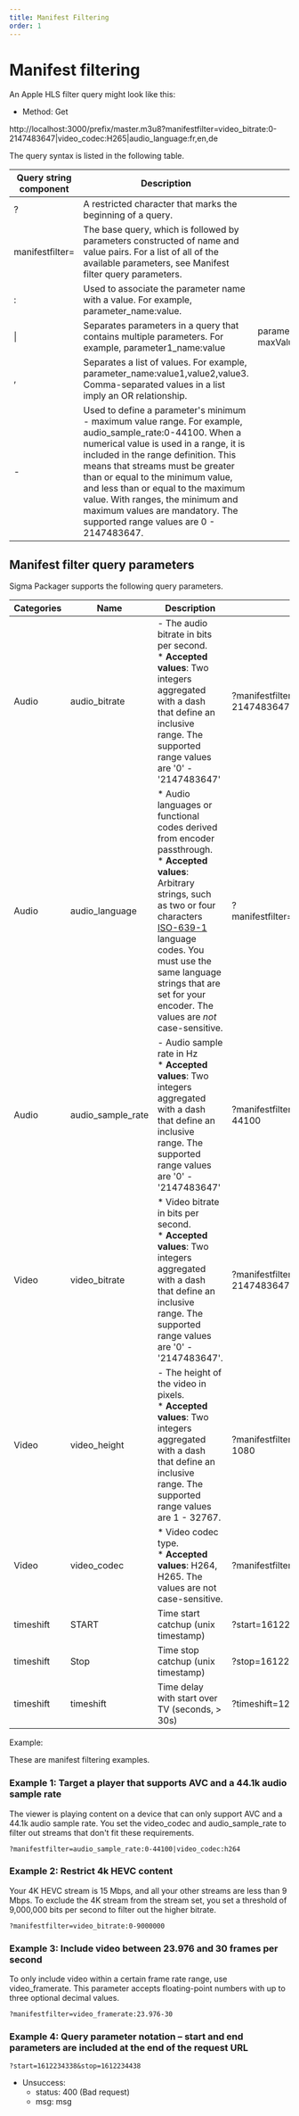 ```yaml
---
title: Manifest Filtering
order: 1
---
```


# Manifest filtering

An Apple HLS filter query might look like this:

- Method: Get

http://localhost:3000/prefix/master.m3u8?manifestfilter=video_bitrate:0-2147483647|video_codec:H265|audio_language:fr,en,de

The query syntax is listed in the following table.

| Query string component | Description                                                                                                                                                                                                                                                                                                                                                                                                                                                                                                                                                                         |                                                                                         |
| ---------------------- | ----------------------------------------------------------------------------------------------------------------------------------------------------------------------------------------------------------------------------------------------------------------------------------------------------------------------------------------------------------------------------------------------------------------------------------------------------------------------------------------------------------------------------------------------------------------------------------- | --------------------------------------------------------------------------------------- |
| ?                      | A restricted character that marks the beginning of a query.                                                                                                                                                                                                                                                                                                                                                                                                                                                                                                         |                                                                                         |
| manifestfilter=        | The base query, which is followed by parameters constructed of name and value pairs. For a list of all of the available parameters, see Manifest filter query parameters.                                                                                                                                                                                                                                                                                                                                                                           |                                                                                         |
| :      | Used to associate the parameter name with a value. For example, parameter_name:value.                                                                                                                                                                                                                                                                                                                                                                                                                          |                                                                                         |
| \\|                   | Separates parameters in a query that contains multiple parameters. For example, parameter1_name:value                                                                                                                                                                                                                                                                                                                                                                                                                          | parameter2_name:minValue-maxValue. |
| ,                      | Separates a list of values. For example, parameter_name:value1,value2,value3. Comma-separated values in a list imply an OR relationship.                                                                                                                                                                                                                                                                                                                                                       |                                                                                         |
| -                      | Used to define a parameter's minimum - maximum value range. For example, audio_sample_rate:0-44100. When a numerical value is used in a range, it is included in the range definition. This means that streams must be greater than or equal to the minimum value, and less than or equal to the maximum value. With ranges, the minimum and maximum values are mandatory. The supported range values are 0 - 2147483647. |                                                                                         |

## Manifest filter query parameters

Sigma Packager supports the following query parameters.

| Categories | Name                                                        | Description                                                                                                                                                                                                                                                                                                                                                                                                                             | Example                                                                                             |
| ---------- | ----------------------------------------------------------- | --------------------------------------------------------------------------------------------------------------------------------------------------------------------------------------------------------------------------------------------------------------------------------------------------------------------------------------------------------------------------------------------------------------------------------------- | --------------------------------------------------------------------------------------------------- |
| Audio      | audio_bitrate                          | - The audio bitrate in bits per second.<br />\* **Accepted values**: Two integers aggregated with a dash that define an inclusive range. The supported range values are '0' - '2147483647'                                                                                                                                                                                              | ?manifestfilter=audio_bitrate:0-2147483647                     |
| Audio      | audio_language                         | * Audio languages or functional codes derived from encoder passthrough. <br />\* **Accepted values**: Arbitrary strings, such as two or four characters [ISO-639-1](https://www.andiamo.co.uk/resources/iso-language-codes/) language codes. You must use the same language strings that are set for your encoder. The values are _not_ case-sensitive. | ?manifestfilter=audio_language:fr,en,de                        |
| Audio      | audio_sample_rate | - Audio sample rate in Hz<br />\* **Accepted values**: Two integers aggregated with a dash that define an inclusive range. The supported range values are '0' - '2147483647'                                                                                                                                                                                                                            | ?manifestfilter=audio_sample_rate:0-44100 |
| Video      | video_bitrate                          | * Video bitrate in bits per second.<br />\* **Accepted values**: Two integers aggregated with a dash that define an inclusive range. The supported range values are '0' - '2147483647'.                                                                                                                                                                                 | ?manifestfilter=video_bitrate:0-2147483647                     |
| Video      | video_height                           | - The height of the video in pixels. <br />\* **Accepted values**: Two integers aggregated with a dash that define an inclusive range. The supported range values are 1 - 32767.                                                                                                                                                                                        | ?manifestfilter=video_height:720-1080                          |
| Video      | video_codec                            | * Video codec type.<br />\* **Accepted values**: H264, H265. The values are not case-sensitive.                                                                                                                                                                                                                                                                         | ?manifestfilter=video_codec:h264                               |
| timeshift  | START                                                       | Time start catchup (unix timestamp)                                                                                                                                                                                                                                                                                                                                                                                  | ?start=1612234338                                                                                   |
| timeshift  | Stop                                                        | Time stop catchup (unix timestamp)                                                                                                                                                                                                                                                                                                                                                                                   | ?stop=1612234338                                                                                    |
| timeshift  | timeshift                                                   | Time delay with start over TV (seconds, > 30s)                                                                                                                                                                                                                                                                                                                                                                       | ?timeshift=120                                                                                      |

Example:

These are manifest filtering examples.

### Example 1: Target a player that supports AVC and a 44.1k audio sample rate

The viewer is playing content on a device that can only support AVC and a 44.1k audio sample rate. You set the video_codec and audio_sample_rate to filter out streams that don't fit these requirements.

```
?manifestfilter=audio_sample_rate:0-44100|video_codec:h264
```

### Example 2: Restrict 4k HEVC content

Your 4K HEVC stream is 15 Mbps, and all your other streams are less than 9 Mbps. To exclude the 4K stream from the stream set, you set a threshold of 9,000,000 bits per second to filter out the higher bitrate.

```
?manifestfilter=video_bitrate:0-9000000
```

### Example 3: Include video between 23.976 and 30 frames per second

To only include video within a certain frame rate range, use video_framerate. This parameter accepts floating-point numbers with up to three optional decimal values.

```
?manifestfilter=video_framerate:23.976-30
```

### Example 4: Query parameter notation – start and end parameters are included at the end of the request URL

```
?start=1612234338&stop=1612234438
```

- Unsuccess:
  - status: 400 (Bad request)
  - msg: msg
